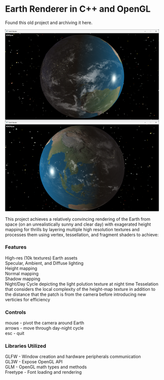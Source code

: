 # Earth Renderer in C++ and OpenGL
Found this old project and archiving it here.

![Screenshot of Earth Render depicting the Americas at Dusk](readme_assets/americas_morning.png?raw=true)
![Screenshot of Earth Render depicting Asia at Dawn](readme_assets/asia_evening.png?raw=true)

This project achieves a relatively convincing rendering of the Earth from space (on an unrealistically sunny and clear day) with exagerated height mapping for thrills by layering multiple high resolution textures and processes them using vertex, tessellation, and fragment shaders to achieve:
### Features
High-res (10k textures) Earth assets  
Specular, Ambient, and Diffuse lighting  
Height mapping  
Normal mapping  
Shadow mapping  
Night/Day Cycle depicting the light polution texture at night time
Tesselation that considers the local complexity of the height-map texture in addition to the distance that the patch is from the camera before introducing new verticies for efficiency  

### Controls
mouse - pivot the camera around Earth  
arrows - move through day-night cycle  
esc - quit

### Libraries Utilized
GLFW - Window creation and hardware peripherals communication  
GL3W - Expose OpenGL API  
GLM - OpenGL math types and methods  
Freetype - Font loading and rendering  
